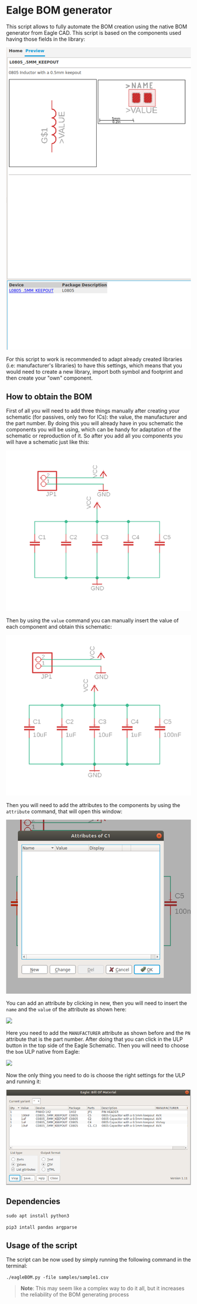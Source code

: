 # Ealge BOM generator

This script allows to fully automate the BOM creation using the native BOM generator from Eagle CAD. This script is based on the components used having those fields in the library:

![](figs/settingsOfComponents.png)

For this script to work is recommended to adapt already created libraries (i.e: manufacturer's libraries) to have this settings, which means that you would need to create a new library, import both symbol and footprint and then create your "own" component.

## How to obtain the BOM

First of all you will need to add three things manually after creating your schematic (for passives, only two for ICs): the value, the manufacturer and the part number. By doing this you will already have in you schematic the components you will be using, which can be handy for adaptation of the schematic or reproduction of it. So after you add all you components you will have a schematic just like this:

![](figs/firstStep.png)

Then by using the `value` command you can manually insert the value of each component and obtain this schematic:

![](figs/secondStep.png)

Then you will need to add the attributes to the components by using the `attribute` command, that will open this window:

![](figs/attributes.png)

You can add an attribute by clicking in new, then you will need to insert the `name` and the `value` of the attribute as shown here:

![](figs/addAttribute.png)

Here you need to add the `MANUFACTURER` attribute as shown before and the `PN` attribute that is the part number. After doing that you can click in the ULP button in the top side of the Eagle Schematic. Then you will need to choose the `bom` ULP native from Eagle:

![](figs/choosinULP.png)

Now the only thing you need to do is choose the right settings for the ULP and running it:

![](figs/selectingModes.png)

## Dependencies

`sudo apt install python3`

`pip3 intall pandas argparse`

## Usage of the script

The script can be now used by simply running the following command in the terminal:

```
./eagleBOM.py -file samples/sample1.csv
```

>**Note**: This may seem like a complex way to do it all, but it increases the reliability of the BOM generating process

